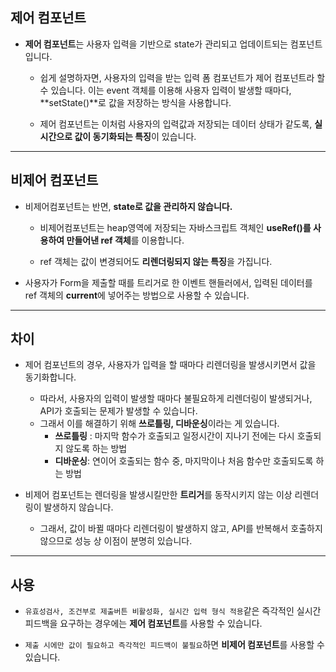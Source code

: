 
## 제어 컴포넌트

- **제어 컴포넌트**는 사용자 입력을 기반으로 state가 관리되고 업데이트되는 컴포넌트입니다.

    - 쉽게 설명하자면, 사용자의 입력을 받는 입력 폼 컴포넌트가 제어 컴포넌트라 할 수 있습니다. 이는 event 객체를 이용해 사용자 입력이 발생할 때마다, **setState()**로 값을 저장하는 방식을 사용합니다.

    - 제어 컴포넌트는 이처럼 사용자의 입력값과 저장되는 데이터 상태가 같도록, **실시간으로 값이 동기화되는 특징**이 있습니다.

---

## 비제어 컴포넌트

- 비제어컴포넌트는 반면, **state로 값을 관리하지 않습니다.**

    - 비제어컴포넌트는 heap영역에 저장되는 자바스크립트 객체인 **useRef()를 사용하여 만들어낸 ref 객체**를 이용합니다.

    - ref 객체는 값이 변경되어도 **리렌더링되지 않는 특징**을 가집니다.

- 사용자가 Form을 제출할 때를 트리거로 한 이벤트 핸들러에서, 입력된 데이터를 ref 객체의 **current**에 넣어주는 방법으로 사용할 수 있습니다.

---

## 차이

- 제어 컴포넌트의 경우, 사용자가 입력을 할 때마다 리렌더링을 발생시키면서 값을 동기화합니다.
    - 따라서, 사용자의 입력이 발생할 때마다 불필요하게 리렌더링이 발생되거나, API가 호출되는 문제가 발생할 수 있습니다.
    - 그래서 이를 해결하기 위해 **쓰로틀링, 디바운싱**이라는 게 있습니다.
        - **쓰로틀링** : 마지막 함수가 호출되고 일정시간이 지나기 전에는 다시 호출되지 않도록 하는 방법
        - **디바운싱**: 연이어 호출되는 함수 중, 마지막이나 처음 함수만 호출되도록 하는 방법

- 비제어 컴포넌트는 렌더링을 발생시킬만한 **트리거**를 동작시키지 않는 이상 리렌더링이 발생하지 않습니다. 
    - 그래서, 값이 바뀔 때마다 리렌더링이 발생하지 않고, API를 반복해서 호출하지 않으므로 성능 상 이점이 분명히 있습니다. 

---

## 사용

- ``유효성검사, 조건부로 제출버튼 비활성화, 실시간 입력 형식 적용``같은 즉각적인 실시간 피드백을 요구하는 경우에는 **제어 컴포넌트**를 사용할 수 있습니다. 

- ``제출 시에만 값이 필요하고 즉각적인 피드백이 불필요``하면 **비제어 컴포넌트**를 사용할 수 있습니다.